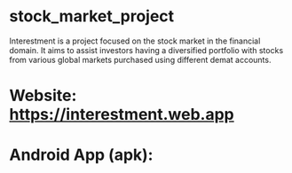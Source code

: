# stock_market_project

Interestment is a project focused on the stock market in the financial domain. It aims to assist investors having a diversified portfolio with stocks from various global markets purchased using different demat accounts. 

# Website: https://interestment.web.app
# Android App (apk): 

